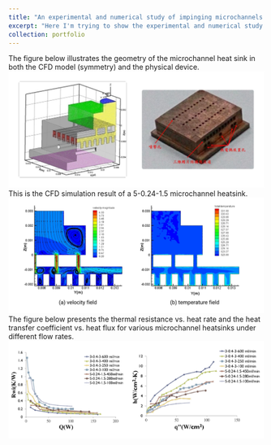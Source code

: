 ```yaml
---
title: "An experimental and numerical study of impinging microchannels of dielectric fluid for chip cooling"
excerpt: "Here I'm trying to show the experimental and numerical study results of the microchannels heatsink for chip cooling."
collection: portfolio
---
```


The figure below illustrates the geometry of the microchannel heat sink in both the CFD model (symmetry) and the physical device.<br/>
<img src='/images/MH CAD.jpeg'> <br/>
This is the CFD simulation result of a 5-0.24-1.5 microchannel heatsink. <br/>
<img src='/images/MH CFD(2).jpeg'>
The figure below presents the thermal resistance vs. heat rate and the heat transfer coefficient vs. heat flux for various microchannel heatsinks under different flow rates. <br/>
<img src='/images/MH Results.jpeg'>
